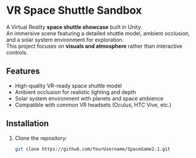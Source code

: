 # VR Space Shuttle Sandbox

A Virtual Reality **space shuttle showcase** built in Unity.  
An immersive scene featuring a detailed shuttle model, ambient occlusion, and a solar system environment for exploration.  
This project focuses on **visuals and atmosphere** rather than interactive controls.

## Features
- High-quality VR-ready space shuttle model
- Ambient occlusion for realistic lighting and depth
- Solar system environment with planets and space ambience
- Compatible with common VR headsets (Oculus, HTC Vive, etc.)

## Installation
1. Clone the repository:
   ```bash
   git clone https://github.com/YourUsername/SpaceGame2.1.git
